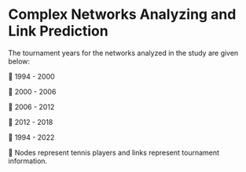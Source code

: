 # Complex Networks Analyzing and Link Prediction

The tournament years for the networks analyzed in the study are given below:

🔸 1994 - 2000

🔸 2000 - 2006

🔸 2006 - 2012

🔸 2012 - 2018

🔸 1994 - 2022

📝 Nodes represent tennis players and links represent tournament information.
